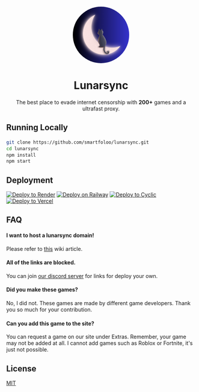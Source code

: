 <p align="center">
<kbd>
<img style="border-radius:50%" height="150px" src="./public/assets/favicon.png">
</kbd>
<h1 align="center">Lunarsync</h1>
<p align="center">The best place to evade internet censorship with <b>200+</b> games and a ultrafast proxy. </p>

## Running Locally

```bash
git clone https://github.com/smartfoloo/lunarsync.git
cd lunarsync
npm install
npm start
```

## Deployment

[![Deploy to Render](https://binbashbanana.github.io/deploy-buttons/buttons/remade/render.svg)](https://render.com/deploy?repo=https://github.com/smartfoloo/lunarsync)
[![Deploy on Railway](https://binbashbanana.github.io/deploy-buttons/buttons/remade/railway.svg)](https://railway.app/new/template?template=https://github.com/smartfoloo/lunarsync)
[![Deploy to Cyclic](https://binbashbanana.github.io/deploy-buttons/buttons/remade/cyclic.svg)](https://app.cyclic.sh/api/app/deploy/smartfoloo/lunarsync)
[![Deploy to Vercel](https://binbashbanana.github.io/deploy-buttons/buttons/remade/vercel.svg)](https://vercel.com/new/clone?repository-url=https://github.com/smartfoloo/lunarsync)

## FAQ

#### I want to host a lunarsync domain!

Please refer to [this](https://github.com/smartfoloo/lunarsync/wiki/deployment) wiki article.

#### All of the links are blocked.

You can join [our discord server](https://discord.gg/sSWRxaHhvA) for links for deploy your own.

#### Did you make these games?

No, I did not. These games are made by different game developers. Thank you so much for your contribution.

#### Can you add this game to the site?

You can request a game on our site under Extras. Remember, your game may not be added at all. I cannot add games such as Roblox or Fortnite, it's just not possible.

## License

[MIT](https://choosealicense.com/licenses/mit/)
